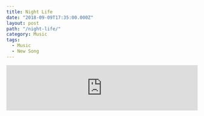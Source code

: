 ```yaml
---
title: Night Life
date: "2018-09-09T17:35:00.000Z"
layout: post
path: "/night-life/"
category: Music
tags:
  - Music
  - New Song
---
```

<iframe style="border: 0; width: 100%; height: 120px;" src="https://bandcamp.com/EmbeddedPlayer/track=2591765284/size=large/bgcol=ffffff/linkcol=333333/tracklist=false/artwork=small/transparent=true/" seamless><a href="http://bangtilde.bandcamp.com/track/night-life">Night Life by Bang Tilde</a></iframe>